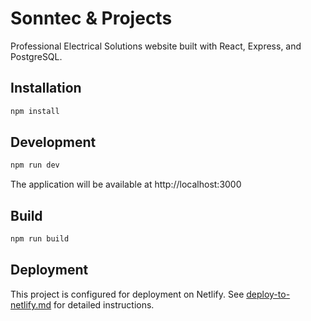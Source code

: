 # Sonntec & Projects

Professional Electrical Solutions website built with React, Express, and PostgreSQL.

## Installation

```bash
npm install
```

## Development

```bash
npm run dev
```

The application will be available at http://localhost:3000

## Build

```bash
npm run build
```

## Deployment

This project is configured for deployment on Netlify. See [deploy-to-netlify.md](deploy-to-netlify.md) for detailed instructions.
